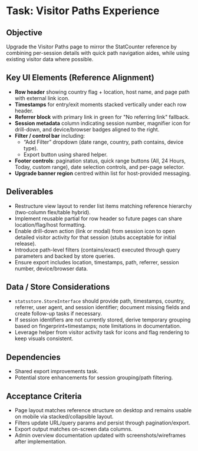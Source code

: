 # Task: Visitor Paths Experience

## Objective
Upgrade the Visitor Paths page to mirror the StatCounter reference by combining per-session details with quick path navigation aides, while using existing visitor data where possible.

## Key UI Elements (Reference Alignment)
- **Row header** showing country flag + location, host name, and page path with external link icon.
- **Timestamps** for entry/exit moments stacked vertically under each row header.
- **Referrer block** with primary link in green for "No referring link" fallback.
- **Session metadata** column indicating session number, magnifier icon for drill-down, and device/browser badges aligned to the right.
- **Filter / control bar** including:
  - “Add Filter” dropdown (date range, country, path contains, device type).
  - Export button using shared helper.
- **Footer controls**: pagination status, quick range buttons (All, 24 Hours, Today, custom range), date selection controls, and per-page selector.
- **Upgrade banner region** centred within list for host-provided messaging.

## Deliverables
- Restructure view layout to render list items matching reference hierarchy (two-column flex/table hybrid).
- Implement reusable partial for row header so future pages can share location/flag/host formatting.
- Enable drill-down action (link or modal) from session icon to open detailed visitor activity for that session (stubs acceptable for initial release).
- Introduce path-level filters (contains/exact) executed through query parameters and backed by store queries.
- Ensure export includes location, timestamps, path, referrer, session number, device/browser data.

## Data / Store Considerations
- `statsstore.StoreInterface` should provide path, timestamps, country, referrer, user agent, and session identifier; document missing fields and create follow-up tasks if necessary.
- If session identifiers are not currently stored, derive temporary grouping based on fingerprint+timestamps; note limitations in documentation.
- Leverage helper from visitor activity task for icons and flag rendering to keep visuals consistent.

## Dependencies
- Shared export improvements task.
- Potential store enhancements for session grouping/path filtering.

## Acceptance Criteria
- Page layout matches reference structure on desktop and remains usable on mobile via stacked/collapsible layout.
- Filters update URL/query params and persist through pagination/export.
- Export output matches on-screen data columns.
- Admin overview documentation updated with screenshots/wireframes after implementation.
